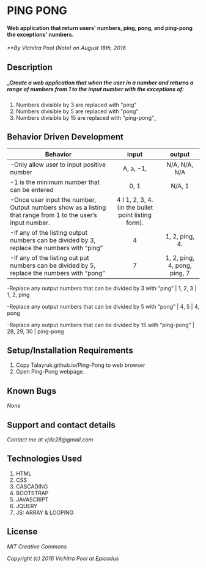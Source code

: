 
# PING PONG

#### Web application that return users' numbers, ping, pong, and ping-pong the exceptions' numbers.

_**By Vichitra Pool (Note) on August 18th, 2016_

## Description

##### _Create a web application that when the user in a number and returns a range of numbers from 1 to the input number with the exceptions of:
1. Numbers divisible by 3 are replaced with "ping"
2. Numbers divisible by 5 are replaced with "pong"
3. Numbers divisible by 15 are replaced with "ping-pong"_

## Behavior Driven Development
|Behavior | input | output|
|--- | :---: | :---: |
-Only allow user to input positive number | A, a, -1, | N/A, N/A, N/A
-1 is the minimum number that can be entered | 0, 1 | N/A, 1
-Once user input the number, Output numbers show as a listing that range from 1 to the user’s input number. | 4 I 1, 2, 3, 4. (in the bullet point listing form).
-If  any of the listing output numbers can be divided by 3, replace the numbers with “ping”| 4 | 1, 2, ping, 4.
-If any of the listing out put numbers can be divided by 5, replace the numbers with “pong” | 7 | 1, 2, ping, 4, pong, ping, 7

-Replace any output numbers that can be divided by 3 with “ping” | 1, 2, 3 | 1, 2, ping

-Replace any output numbers that can be divided by 5 with “pong” | 4, 5 | 4, pong

-Replace any output numbers that can be divided by 15 with “ping-pong” | 28, 29, 30 | ping-pong


## Setup/Installation Requirements
1. Copy Talayruk.github.io/Ping-Pong to web browser
2. Open Ping-Pong webpage.

## Known Bugs
_None_

## Support and contact details
_Contact me at vjde28@gmail.com_

## Technologies Used

1. HTML
2. CSS
3. CASCADING
4. BOOTSTRAP
5. JAVASCRIPT
6. JQUERY
7. JS: ARRAY & LOOPING

## License

_*MIT Creative Commons*_

_Copyright (c) 2016 Vichitra Pool at Epicodus_
